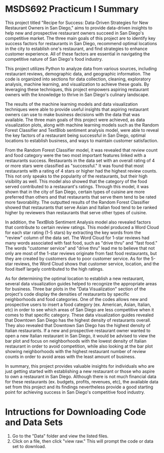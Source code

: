 # MSDS692 Practicum I Summary
This project titled "Recipe for Success: Data-Driven Strategies for New Restaurant Owners in San Diego," aims to provide data-driven insights to help new and prospective restaurant owners succeed in San Diego's competitive market. The three main goals of this project are to identify key success factors for restaurants in San Diego, recommend optimal locations in the city to establish one's restaurant, and find strategies to enhance customer experience. All of these factors are essential in navigating the competitive nature of San Diego's food industry.

This project utilizes Python to analyze data from various sources, including restaurant reviews, demographic data, and geographic information. The code is organized into sections for data collection, cleaning, exploratory analysis, machine learning, and visualization to achieve these goals. By leveraging these techniques, this project empowers aspiring restaurant owners with the knowledge to thrive in San Diego's culinary landscape.

The results of the machine learning models and data visualization techniques were able to provide useful insights that aspiring restaurant owners can use to make business decisions with the data that was available. The three main goals of this project were achieved, as data visualization plots, along with machine learning models such as the Random Forest Classifier and TextBlob sentiment analysis model, were able to reveal the key factors of a restaurant being successful in San Diego, optimal locations to establish business, and ways to maintain customer satisfaction. 

From the Random Forest Classifier model, it was revealed that review count and food category were the two most important features linked with a restaurants success. Restaurants in the data set with an overall rating of 4 or more stars were classified as "successful." It was found that most restaurants with a rating of 4 stars or higher had the highest review counts. This not only speaks to the popularity of the restaurants, but their high visibility as well. This model also showed that the category of the food served contributed to a restaurant's ratings. Through this model, it was shown that in the city of San Diego, certain types of cuisine are more preferred than others and that restaurants that serve them tend to be rated more favorability. The outputted results of the Random Forest Classifier showed that restaurants that serve Asian and Italian food tend to be ranked higher by reviewers than restaurants that serve other types of cuisine. 

In addition, the TextBlob Sentiment Analysis model also revealed factors that contribute to certain review ratings. This model produced a Word Cloud for each star rating (1-5 stars) by extracting the key words from the "review" column of the data set. The Word Cloud for 1-star reviews had many words associated with fast food, such as "drive thru" and "fast food." The words "customer service" and "drive thru" lead me to believe that not only are most of the 1-star reviews originate from fast food restaurants, but they are created by customers due to poor customer service. As for the 5-star reviews, the Word Cloud shows that customer service, location, and the food itself largely contributed to the high ratings. 

As for determining the optimal location to establish a new restaurant, several data visualization guides helped to recognize the appropriate areas for business. Three bar plots in the "Data Visualization" section of the project's code display the densities of restaurants by specific neighborhoods and food categories. One of the codes allows new and prospective users to insert a food category (ex. American, Asian, Italian, etc) in order to see which areas of San Diego are less competitive when it comes to that specific category. These data visualization guides revealed that Downtown San Diego has the highest density of restaurants overall. They also revealed that Downtown San Diego has the highest density of Italian restaurants. If a new and prospective restaurant owner wanted to open a new Italian restaurant in San Diego, it would be advised to view the bar plot and focus on neighborhoods with the lowest density of Italian restaurant in order to avoid competition, while also looking at the bar plot showing neighborhoods with the highest restaurant number of review counts in order to avoid areas with the least amount of business.

In summary, this project provides valuable insights for individuals who are just getting started with establishing a new restaurant or those who aspire to own a restaurant in San Diego. Although there is not much financial data for these restaurants (ex. budgets, profits, revenues, etc), the available data set from this project and its findings nevertheless provide a good starting point for achieving success in San Diego's competitive food industry. 

# Intructions for Downloading Code and Data Sets
1. Go to the "Data" folder and view the listed files.
2. Click on a file, then click "view raw." This will prompt the code or data set to download.
